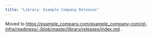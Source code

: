 ```yaml
---
title: "Library: Example Company Releases"
---
```


Moved to https://example_company.com/example_company-com/gl-infra/readiness/-/blob/master/library/releases/index.md .
